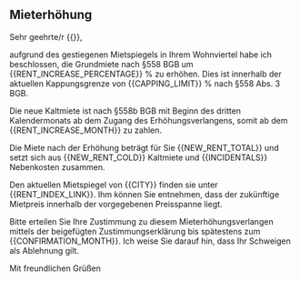 ## Mieterhöhung

Sehr geehrte/r {{}},

aufgrund des gestiegenen Mietspiegels in Ihrem Wohnviertel habe ich beschlossen, die Grundmiete nach §558 BGB um {{RENT_INCREASE_PERCENTAGE}} % zu erhöhen. Dies ist innerhalb der aktuellen Kappungsgrenze von {{CAPPING_LIMIT}} % nach §558 Abs. 3 BGB.

Die neue Kaltmiete ist nach §558b BGB mit Beginn des dritten Kalendermonats ab dem Zugang des Erhöhungsverlangens, somit ab dem {{RENT_INCREASE_MONTH}} zu zahlen.

Die Miete nach der Erhöhung beträgt für Sie {{NEW_RENT_TOTAL}} und setzt sich aus {{NEW_RENT_COLD}} Kaltmiete und {{INCIDENTALS}} Nebenkosten zusammen.

Den aktuellen Mietspiegel von {{CITY}} finden sie unter {{RENT_INDEX_LINK}}. Ihm können Sie entnehmen, dass der zukünftige Mietpreis innerhalb der vorgegebenen Preisspanne liegt.

Bitte erteilen Sie Ihre Zustimmung zu diesem Mieterhöhungsverlangen mittels der beigefügten Zustimmungserklärung bis spätestens zum {{CONFIRMATION_MONTH}}. Ich weise Sie darauf hin, dass Ihr Schweigen als Ablehnung gilt.

Mit freundlichen Grüßen

